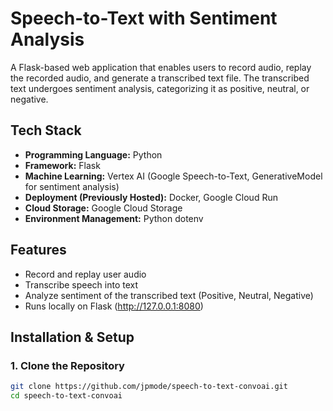 # Speech-to-Text with Sentiment Analysis

A Flask-based web application that enables users to record audio, replay the recorded audio, and generate a transcribed text file. The transcribed text undergoes sentiment analysis, categorizing it as positive, neutral, or negative.

## Tech Stack
- **Programming Language:** Python  
- **Framework:** Flask  
- **Machine Learning:** Vertex AI (Google Speech-to-Text, GenerativeModel for sentiment analysis)  
- **Deployment (Previously Hosted):** Docker, Google Cloud Run  
- **Cloud Storage:** Google Cloud Storage  
- **Environment Management:** Python dotenv  

## Features
- Record and replay user audio
- Transcribe speech into text
- Analyze sentiment of the transcribed text (Positive, Neutral, Negative)
- Runs locally on Flask (http://127.0.0.1:8080)

## Installation & Setup

### 1. Clone the Repository
```bash
git clone https://github.com/jpmode/speech-to-text-convoai.git
cd speech-to-text-convoai
